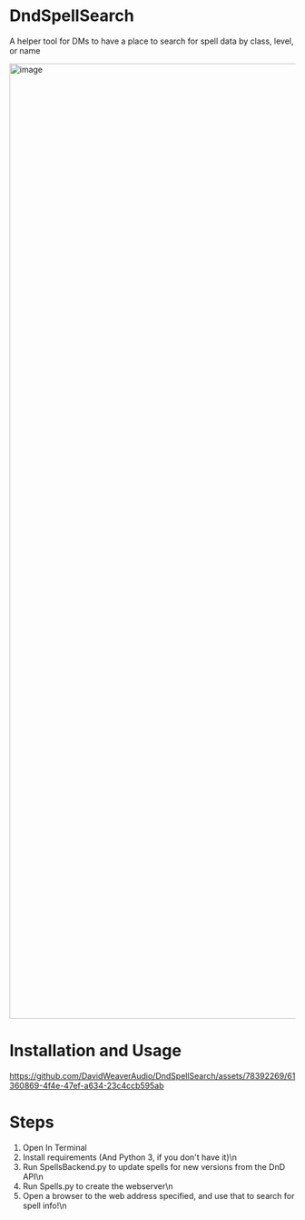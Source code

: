 # DndSpellSearch
A helper tool for DMs to have a place to search for spell data by class, level, or name 

<img width="1680" alt="image" src="https://github.com/DavidWeaverAudio/DndSpellSearch/assets/78392269/07bdc476-0dc0-41cc-8130-69eb5b2b09d0">

# Installation and Usage

https://github.com/DavidWeaverAudio/DndSpellSearch/assets/78392269/61360869-4f4e-47ef-a634-23c4ccb595ab

# Steps
1. Open In Terminal
2. Install requirements (And Python 3, if you don't have it)\n
3. Run SpellsBackend.py to update spells for new versions from the DnD API\n
4. Run Spells.py to create the webserver\n
5. Open a browser to the web address specified, and use that to search for spell info!\n
